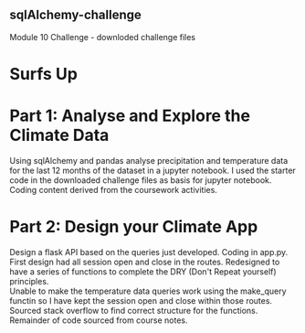 ## sqlAlchemy-challenge
Module 10 Challenge - downloded challenge files
# Surfs Up 
# Part 1: Analyse and Explore the Climate Data
Using sqlAlchemy and pandas analyse precipitation and temperature data for the last 12 months of the dataset in a jupyter notebook. 
I used the starter code in the downloaded challenge files as basis for jupyter notebook.  
Coding content derived from the coursework activities. 

# Part 2: Design your Climate App
Design a flask API based on the queries just developed. Coding in app.py.   
First design had all session open and close in the routes.  Redesigned to have a series of functions to complete the DRY (Don't Repeat yourself) principles.  
Unable to make the temperature data queries work using the make_query functin so I have kept the session open and close within those routes.  
Sourced stack overflow to find correct structure for the functions.   
Remainder of code sourced from course notes.